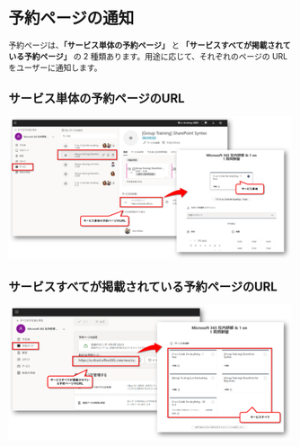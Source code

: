 # 予約ページの通知

予約ページは、**「サービス単体の予約ページ」** と **「サービスすべてが掲載されている予約ページ」** の 2 種類あります。用途に応じて、それぞれのページの URL をユーザーに通知します。

## サービス単体の予約ページのURL

![サービス単体の予約ページのURL](assets/60-サービス単体.png)

## サービスすべてが掲載されている予約ページのURL

![サービスすべてが掲載されている予約ページのURL](assets/60-サービスすべて.png)
